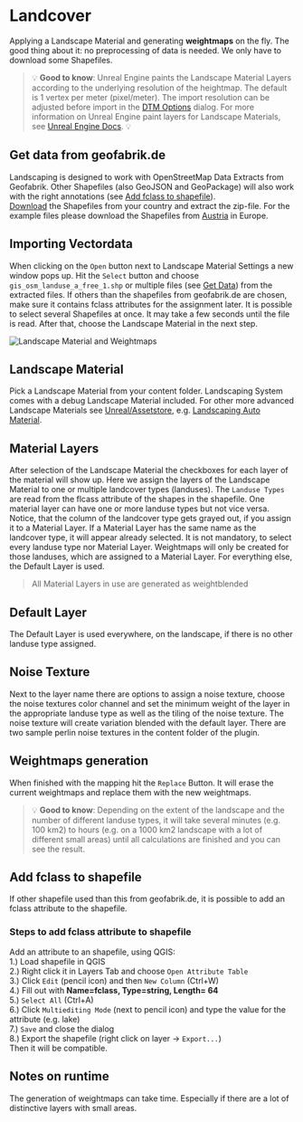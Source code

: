 # Landcover

Applying a Landscape Material and generating __weightmaps__ on the fly. The good thing about it: no preprocessing of data is needed. We only have to download some Shapefiles.

> :bulb: __Good to know__: Unreal Engine paints the Landscape Material Layers according to the underlying resolution of the heightmap. The default is 1 vertex per meter (pixel/meter). The import resolution can be adjusted before import in the [DTM Options](heights.md?id=custom-raster-pixel-size) dialog. For more information on Unreal Engine paint layers for Landscape Materials, see [Unreal Engine Docs](https://dev.epicgames.com/documentation/en-us/unreal-engine/landscape-paint-mode-in-unreal-engine). :bulb:

## Get data from geofabrik.de

Landscaping is designed to work with OpenStreetMap Data Extracts from Geofabrik. Other Shapefiles (also GeoJSON and GeoPackage) will also work with the right annotations (see [Add fclass to shapefile](landcover.md?id=add-fclass-to-shapefile)).  
[Download](https://download.geofabrik.de/) the Shapefiles from your country and extract the zip-file. For the example files please download the Shapefiles from [Austria](https://download.geofabrik.de/europe/austria.html) in Europe.

## Importing Vectordata

When clicking on the `Open` button next to Landscape Material Settings a new window pops up. Hit the `Select` button and choose `gis_osm_landuse_a_free_1.shp` or multiple files (see [Get Data](get-data.md?id=vector-data)) from the extracted files. If others than the shapefiles from geofabrik.de are chosen, make sure it contains fclass attributes for the assignment later. It is possible to select several Shapefiles at once. It may take a few seconds until the file is read. After that, choose the Landscape Material in the next step.

![Landscape Material and Weightmaps](_media/ue4_landscaping_weightmaps.jpg)  

## Landscape Material

Pick a Landscape Material from your content folder. Landscaping System comes with a debug Landscape Material included. For other more advanced Landscape Materials see [Unreal/Assetstore](https://unrealassetstore.com/), e.g. [Landscaping Auto Material](https://unrealassetstore.com/product/landscaping-auto-material/).

## Material Layers

After selection of the Landscape Material the checkboxes for each layer of the material will show up. Here we assign the layers of the Landscape Material to one or multiple landcover types (landuses). The `Landuse Types` are read from the flcass attribute of the shapes in the shapefile. One material layer can have one or more landuse types but not vice versa. Notice, that the column of the landcover type gets grayed out, if you assign it to a Material Layer. If a Material Layer has the same name as the landcover type, it will appear already selected. It is not mandatory, to select every landuse type nor Material Layer. Weightmaps will only be created for those landuses, which are assigned to a Material Layer. For everything else, the Default Layer is used.

> All Material Layers in use are generated as weightblended

## Default Layer

The Default Layer is used everywhere, on the landscape, if there is no other landuse type assigned.

## Noise Texture

Next to the layer name there are options to assign a noise texture, choose the noise textures color channel and set the minimum weight of the layer in the appropriate landuse type as well as the tiling of the noise texture. The noise texture will create variation blended with the default layer. There are two sample perlin noise textures in the content folder of the plugin.  

## Weightmaps generation

When finished with the mapping hit the `Replace` Button. It will erase the current weightmaps and replace them with the new weightmaps.

> :bulb: __Good to know__: Depending on the extent of the landscape and the number of different landuse types, it will take several minutes (e.g. 100 km2) to hours (e.g. on a 1000 km2 landscape with a lot of different small areas) until all calculations are finished and you can see the result.

## Add fclass to shapefile

If other shapefile used than this from geofabrik.de, it is possible to add an fclass attribute to the shapefile.

### Steps to add fclass attribute to shapefile

Add an attribute to an shapefile, using QGIS:  
1.) Load shapefile in QGIS  
2.) Right click it in Layers Tab and choose `Open Attribute Table`  
3.) Click `Edit` (pencil icon) and then `New Column` (Ctrl+W)  
4.) Fill out with  __Name=fclass, Type=string, Length= 64__  
5.) `Select All` (Ctrl+A)  
6.) Click `Multiediting Mode` (next to pencil icon) and type the value for the attribute (e.g. lake)  
7.) `Save` and close the dialog  
8.) Export the shapefile (right click on layer -> `Export...`)  
Then it will be compatible.

## Notes on runtime

The generation of weightmaps can take time. Especially if there are a lot of distinctive layers with small areas.
